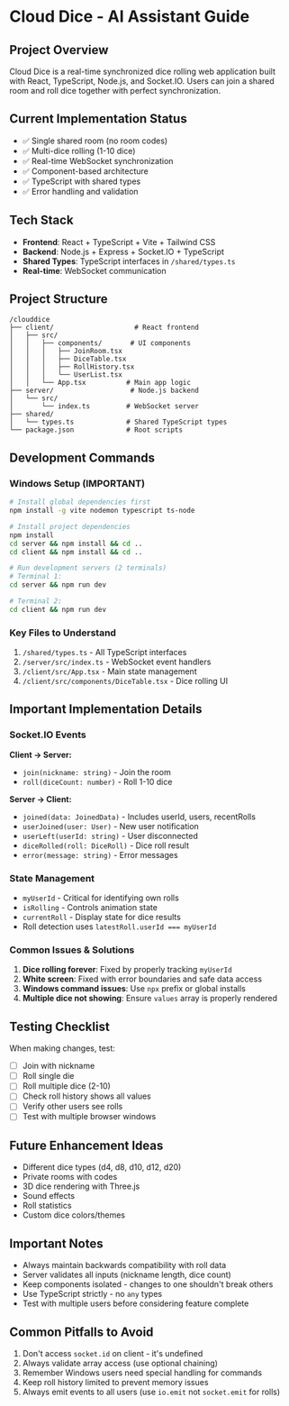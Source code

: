 # Cloud Dice - AI Assistant Guide

## Project Overview
Cloud Dice is a real-time synchronized dice rolling web application built with React, TypeScript, Node.js, and Socket.IO. Users can join a shared room and roll dice together with perfect synchronization.

## Current Implementation Status
- ✅ Single shared room (no room codes)
- ✅ Multi-dice rolling (1-10 dice)
- ✅ Real-time WebSocket synchronization
- ✅ Component-based architecture
- ✅ TypeScript with shared types
- ✅ Error handling and validation

## Tech Stack
- **Frontend**: React + TypeScript + Vite + Tailwind CSS
- **Backend**: Node.js + Express + Socket.IO + TypeScript
- **Shared Types**: TypeScript interfaces in `/shared/types.ts`
- **Real-time**: WebSocket communication

## Project Structure
```
/clouddice
├── client/                    # React frontend
│   ├── src/
│   │   ├── components/       # UI components
│   │   │   ├── JoinRoom.tsx
│   │   │   ├── DiceTable.tsx
│   │   │   ├── RollHistory.tsx
│   │   │   └── UserList.tsx
│   │   └── App.tsx          # Main app logic
├── server/                   # Node.js backend
│   └── src/
│       └── index.ts         # WebSocket server
├── shared/
│   └── types.ts             # Shared TypeScript types
└── package.json             # Root scripts
```

## Development Commands

### Windows Setup (IMPORTANT)
```bash
# Install global dependencies first
npm install -g vite nodemon typescript ts-node

# Install project dependencies
npm install
cd server && npm install && cd ..
cd client && npm install && cd ..

# Run development servers (2 terminals)
# Terminal 1:
cd server && npm run dev

# Terminal 2:
cd client && npm run dev
```

### Key Files to Understand
1. `/shared/types.ts` - All TypeScript interfaces
2. `/server/src/index.ts` - WebSocket event handlers
3. `/client/src/App.tsx` - Main state management
4. `/client/src/components/DiceTable.tsx` - Dice rolling UI

## Important Implementation Details

### Socket.IO Events
**Client → Server:**
- `join(nickname: string)` - Join the room
- `roll(diceCount: number)` - Roll 1-10 dice

**Server → Client:**
- `joined(data: JoinedData)` - Includes userId, users, recentRolls
- `userJoined(user: User)` - New user notification
- `userLeft(userId: string)` - User disconnected
- `diceRolled(roll: DiceRoll)` - Dice roll result
- `error(message: string)` - Error messages

### State Management
- `myUserId` - Critical for identifying own rolls
- `isRolling` - Controls animation state
- `currentRoll` - Display state for dice results
- Roll detection uses `latestRoll.userId === myUserId`

### Common Issues & Solutions
1. **Dice rolling forever**: Fixed by properly tracking `myUserId`
2. **White screen**: Fixed with error boundaries and safe data access
3. **Windows command issues**: Use `npx` prefix or global installs
4. **Multiple dice not showing**: Ensure `values` array is properly rendered

## Testing Checklist
When making changes, test:
- [ ] Join with nickname
- [ ] Roll single die
- [ ] Roll multiple dice (2-10)
- [ ] Check roll history shows all values
- [ ] Verify other users see rolls
- [ ] Test with multiple browser windows

## Future Enhancement Ideas
- Different dice types (d4, d8, d10, d12, d20)
- Private rooms with codes
- 3D dice rendering with Three.js
- Sound effects
- Roll statistics
- Custom dice colors/themes

## Important Notes
- Always maintain backwards compatibility with roll data
- Server validates all inputs (nickname length, dice count)
- Keep components isolated - changes to one shouldn't break others
- Use TypeScript strictly - no `any` types
- Test with multiple users before considering feature complete

## Common Pitfalls to Avoid
1. Don't access `socket.id` on client - it's undefined
2. Always validate array access (use optional chaining)
3. Remember Windows users need special handling for commands
4. Keep roll history limited to prevent memory issues
5. Always emit events to all users (use `io.emit` not `socket.emit` for rolls)